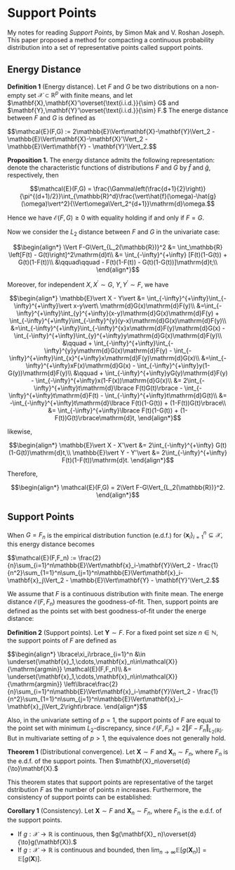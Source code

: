 # Support Points
My notes for reading *Support Points*, by Simon Mak and V. Roshan Joseph. This paper proposed a method for compacting a continuous probability distribution into a set of representative points called support points.

## Energy Distance 
**Definition 1** (Energy distance). Let $F$ and $G$ be two distributions on a non-empty set $\mathcal{X}\subset\mathbb{R}^p$ with finite means, and let $\mathbf{X},\mathbf{X}'\overset{\text{i.i.d.}}{\sim} G$ and $\mathbf{Y},\mathbf{Y}'\overset{\text{i.i.d.}}{\sim} F.$ The energe distance between $F$ and $G$ is defined as
<p>$$\mathcal{E}(F,G) := 2\mathbb{E}\Vert\mathbf{X}-\mathbf{Y}\Vert_2 - \mathbb{E}\Vert\mathbf{X}-\mathbf{X}'\Vert_2 - \mathbb{E}\Vert\mathbf{Y} - \mathbf{Y}'\Vert_2.$$</p>

**Proposition 1.** The energy distance admits the following representation: denote the characteristic functions of distributions $F$ and $G$ by $\hat{f}$ and $\hat{g},$ respectively, then

$$\mathcal{E}(F,G) = \frac{\Gamma\left(\frac{d+1}{2}\right)}{\pi^{(d+1)/2}}\int_{\mathbb{R}^d}\frac{\vert\hat{f}(\omega)-\hat{g}(\omega)\vert^2}{\Vert\omega\Vert_2^{d+1}}\mathrm{d}\omega.$$

Hence we have $\mathcal{E}(F,G)\geq 0$ with equality holding if and only if $F=G.$

Now we consider the $L_2$ distance between $F$ and $G$ in the univariate case:

$$\begin{align*}
\Vert F-G\Vert_{L_2(\mathbb{R})}^2 &= \int_\mathbb{R} \left[F(t) - G(t)\right]^2\mathrm{d}t\\
&= \int_{-\infty}^{+\infty} [F(t)(1-G(t)) + G(t)(1-F(t))\\
&\qquad\qquad - F(t)(1-F(t)) - G(t)(1-G(t))]\mathrm{d}t;\\
\end{align*}$$

Moreover, for independent $X,X^\prime\sim G,\ Y,Y^\prime\sim F,$ we have

$$\begin{align*}
\mathbb{E}\vert X - Y\vert &= \int_{-\infty}^{+\infty}\int_{-\infty}^{+\infty}\vert x-y\vert\ \mathrm{d}G(x)\mathrm{d}F(y)\\
&=\int_{-\infty}^{+\infty}\int_{y}^{+\infty}(x-y)\mathrm{d}G(x)\mathrm{d}F(y) + \int_{-\infty}^{+\infty}\int_{-\infty}^{y}(y-x)\mathrm{d}G(x)\mathrm{d}F(y)\\
&=\int_{-\infty}^{+\infty}\int_{-\infty}^{x}x\mathrm{d}F(y)\mathrm{d}G(x) - \int_{-\infty}^{+\infty}\int_{y}^{+\infty}y\mathrm{d}G(x)\mathrm{d}F(y)\\
&\qquad + \int_{-\infty}^{+\infty}\int_{-\infty}^{y}y\mathrm{d}G(x)\mathrm{d}F(y) - \int_{-\infty}^{+\infty}\int_{x}^{+\infty}x\mathrm{d}F(y)\mathrm{d}G(x)\\
&=\int_{-\infty}^{+\infty}xF(x)\mathrm{d}G(x) - \int_{-\infty}^{+\infty}y(1-G(y))\mathrm{d}F(y)\\
&\qquad + \int_{-\infty}^{+\infty}yG(y)\mathrm{d}F(y) - \int_{-\infty}^{+\infty}x(1-F(x))\mathrm{d}G(x)\\
&= 2\int_{-\infty}^{+\infty}t\mathrm{d}\lbrace F(t)G(t)\rbrace - \int_{-\infty}^{+\infty}t\mathrm{d}F(t) - \int_{-\infty}^{+\infty}t\mathrm{d}G(t)\\
&= -\int_{-\infty}^{+\infty}t\mathrm{d}\lbrace F(t)(1-G(t)) + (1-F(t))G(t)\rbrace\\
&= \int_{-\infty}^{+\infty}\lbrace F(t)(1-G(t)) + (1-F(t))G(t)\rbrace\mathrm{d}t,
\end{align*}$$

likewise,

$$\begin{align*}
\mathbb{E}\vert X - X'\vert &= 2\int_{-\infty}^{+\infty} G(t)(1-G(t))\mathrm{d}t,\\
\mathbb{E}\vert Y - Y'\vert &= 2\int_{-\infty}^{+\infty} F(t)(1-F(t))\mathrm{d}t.
\end{align*}$$

Therefore,

$$\begin{align*}
\mathcal{E}(F,G) = 2\Vert F-G\Vert_{L_2(\mathbb{R})}^2.
\end{align*}$$

## Support Points

When $G=F_ n$ is the empirical distribution function (e.d.f.) for $\lbrace\mathbf{x}_ i\rbrace_ {i=1}^n\subseteq\mathcal{X},$ this energy distance becomes
<p>$$\mathcal{E}(F,F_n) := \frac{2}{n}\sum_{i=1}^n\mathbb{E}\Vert\mathbf{x}_i-\mathbf{Y}\Vert_2 - \frac{1}{n^2}\sum_{1=1}^n\sum_{j=1}^n\mathbb{E}\Vert\mathbf{x}_i-\mathbf{x}_j\Vert_2 - \mathbb{E}\Vert\mathbf{Y} - \mathbf{Y}'\Vert_2.$$</p>

We assume that $F$ is a continuous distribution with finite mean. The energe distance $\mathcal{E}(F,F_ n)$ measures the goodness-of-fit. Then, support points are defined as the points set with best goodness-of-fit under the energe distance:

**Definition 2** (Support points). Let $\mathbf{Y}\sim F.$ For a fixed point set size $n\in\mathbb{N},$ the support points of $F$ are defined as
<p>$$\begin{align*}
  \lbrace\xi_i\rbrace_{i=1}^n &\in \underset{\mathbf{x}_1,\cdots,\mathbf{x}_n\in\mathcal{X}}{\mathrm{argmin}} \mathcal{E}(F,F_n)\\
  &= \underset{\mathbf{x}_1,\cdots,\mathbf{x}_n\in\mathcal{X}}{\mathrm{argmin}} \left\lbrace\frac{2}{n}\sum_{i=1}^n\mathbb{E}\Vert\mathbf{x}_i-\mathbf{Y}\Vert_2 - \frac{1}{n^2}\sum_{1=1}^n\sum_{j=1}^n\mathbb{E}\Vert\mathbf{x}_i-\mathbf{x}_j\Vert_2\right\rbrace.
  \end{align*}$$</p>

Also, in the univariate setting of $p=1$, the support points of $F$ are equal to the point set with minimum $L_2$-discrepancy, since $\mathcal{E}(F,F_n)=2\Vert F-F_n\Vert_{L_2(\mathbb{R})}$. But in multivariate setting of $p>1$, the equivalence does not generally hold.

**Theorem 1** (Distributional convergence). Let $\mathbf{X}\sim F$ and $\mathbf{X}_ n\sim F_ n,$ where $F_ n$ is the e.d.f. of the support points. Then $\mathbf{X}_n\overset{d}{\to}\mathbf{X}.$

This theorem states that support points are representative of the target dstribution $F$ as the number of points $n$ increases. Furthermore, the consistency of support points can be established:

**Corollary 1** (Consistency). Let $\mathbf{X}\sim F$ and $\mathbf{X}_ n\sim F_ n,$ where $F_ n$ is the e.d.f. of the support points.
+ If $g:\mathcal{X}\to\mathbb{R}$ is continuous, then $g(\mathbf{X}_ n)\overset{d}{\to}g(\mathbf{X}).$
+ If $g:\mathcal{X}\to\mathbb{R}$ is continuous and bounded, then $\lim_ {n\to\infty}\mathbb{E}[g(\mathbf{X}_ n)] = \mathbb{E}[g(\mathbf{X})].$



